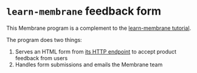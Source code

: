 # `learn-membrane` feedback form

This Membrane program is a complement to the [learn-membrane tutorial](https://membrane.io/share/membrane/learn-membrane).

The program does two things:

1. Serves an HTML form from [its HTTP endpoint](https://spare-346-sector-257-manner-983-bet.hook.membrane.io) to accept product feedback from users
2. Handles form submissions and emails the Membrane team
